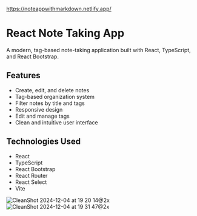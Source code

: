 https://noteappwithmarkdown.netlify.app/

# React Note Taking App

A modern, tag-based note-taking application built with React, TypeScript, and React Bootstrap.

## Features

- Create, edit, and delete notes
- Tag-based organization system
- Filter notes by title and tags
- Responsive design
- Edit and manage tags
- Clean and intuitive user interface

## Technologies Used

- React
- TypeScript
- React Bootstrap
- React Router
- React Select
- Vite

![CleanShot 2024-12-04 at 19 20 14@2x](https://github.com/user-attachments/assets/34a1be70-ea1a-44f2-acd1-07fc1630dc71)
![CleanShot 2024-12-04 at 19 31 47@2x](https://github.com/user-attachments/assets/b97aa3ba-d16d-4316-a9a5-124713a2dac0)

